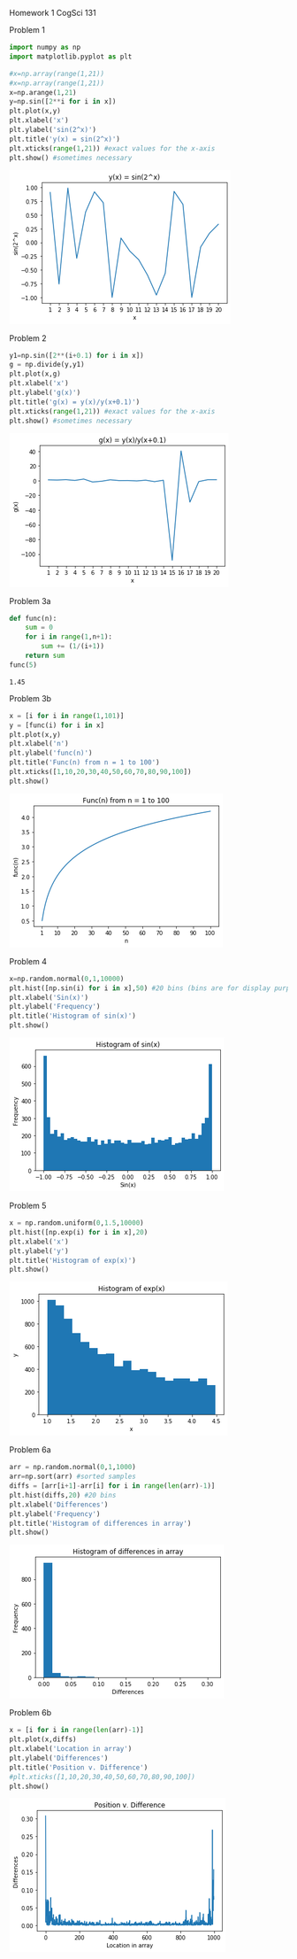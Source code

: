 Homework 1 CogSci 131

Problem 1


```python
import numpy as np
import matplotlib.pyplot as plt
```


```python
#x=np.array(range(1,21))
#x=np.array(range(1,21))
x=np.arange(1,21)
y=np.sin([2**i for i in x])
plt.plot(x,y)
plt.xlabel('x')
plt.ylabel('sin(2^x)')
plt.title('y(x) = sin(2^x)')
plt.xticks(range(1,21)) #exact values for the x-axis
plt.show() #sometimes necessary
```


![png](output_3_0.png)


Problem 2


```python
y1=np.sin([2**(i+0.1) for i in x])
g = np.divide(y,y1)
plt.plot(x,g)
plt.xlabel('x')
plt.ylabel('g(x)')
plt.title('g(x) = y(x)/y(x+0.1)')
plt.xticks(range(1,21)) #exact values for the x-axis
plt.show() #sometimes necessary
```


![png](output_5_0.png)


Problem 3a


```python
def func(n):
    sum = 0
    for i in range(1,n+1):
        sum += (1/(i+1))
    return sum
func(5)
```




    1.45



Problem 3b


```python
x = [i for i in range(1,101)]
y = [func(i) for i in x]
plt.plot(x,y)
plt.xlabel('n')
plt.ylabel('func(n)')
plt.title('Func(n) from n = 1 to 100')
plt.xticks([1,10,20,30,40,50,60,70,80,90,100])
plt.show()
```


![png](output_9_0.png)


Problem 4


```python
x=np.random.normal(0,1,10000) 
plt.hist([np.sin(i) for i in x],50) #20 bins (bins are for display purposes, info communication)
plt.xlabel('Sin(x)')
plt.ylabel('Frequency')
plt.title('Histogram of sin(x)')
plt.show()
```


![png](output_11_0.png)


Problem 5


```python
x = np.random.uniform(0,1.5,10000)
plt.hist([np.exp(i) for i in x],20)
plt.xlabel('x')
plt.ylabel('y')
plt.title('Histogram of exp(x)')
plt.show()
```


![png](output_13_0.png)


Problem 6a


```python
arr = np.random.normal(0,1,1000)
arr=np.sort(arr) #sorted samples
diffs = [arr[i+1]-arr[i] for i in range(len(arr)-1)]
plt.hist(diffs,20) #20 bins
plt.xlabel('Differences')
plt.ylabel('Frequency')
plt.title('Histogram of differences in array')
plt.show()
```


![png](output_15_0.png)


Problem 6b


```python
x = [i for i in range(len(arr)-1)]
plt.plot(x,diffs)
plt.xlabel('Location in array')
plt.ylabel('Differences')
plt.title('Position v. Difference')
#plt.xticks([1,10,20,30,40,50,60,70,80,90,100])
plt.show()
```


![png](output_17_0.png)



```python

```
